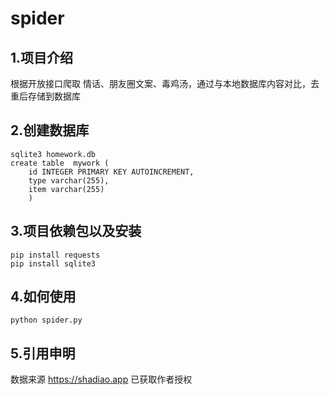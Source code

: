 # spider
## 1.项目介绍
根据开放接口爬取 情话、朋友圈文案、毒鸡汤，通过与本地数据库内容对比，去重后存储到数据库

## 2.创建数据库
```
sqlite3 homework.db
create table  mywork (
    id INTEGER PRIMARY KEY AUTOINCREMENT, 
    type varchar(255), 
    item varchar(255)
    )
```

## 3.项目依赖包以及安装
```
pip install requests
pip install sqlite3
```

## 4.如何使用
` python spider.py `


## 5.引用申明
数据来源 https://shadiao.app 已获取作者授权